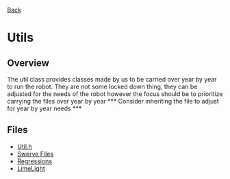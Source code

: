 [Back](/docs/Overview.md)

# Utils

## Overview
The util class provides classes made by us to be carried over year by year to run the robot. 
They are not some locked down thing, they can be adjusted for the needs of the robot however 
the focus should be to prioritize carrying the files over year by year 
*** Consider inheriting the file to adjust for year by year needs ***

## Files
- [Util.h](/docs/utils/Utilh.md)
- [Swerve Files](/docs/utils/Swerve/Swerve.md)
- [Regressions](/docs/utils/Regressions/Regressions.md)
- [LimeLight](/docs/utils/Cams/LimeLight.md)
